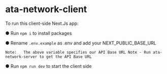 # ata-network-client

To run this client-side Next.Js app:

●	Run ```npm i``` to install packages

●	 Rename ```.env.example``` as .env and add your NEXT_PUBLIC_BASE_URL

    Note:	The above variable specifies our API Base URL Note - Run ata-network-server to get the API Base URL

●	Run ```npm run dev``` to start the client side
